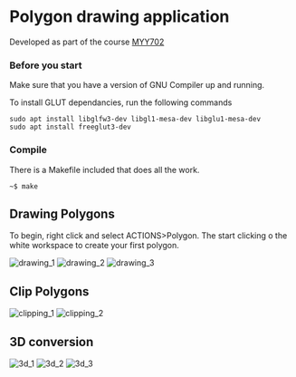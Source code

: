 # Polygon drawing application
Developed as part of the course [MYY702](https://www.cs.uoi.gr/course/computer-graphics-and-interactive-systems/?lang=en)

### Before you start
Make sure that you have a version of GNU Compiler up and running.

To install GLUT dependancies, run the following commands 
```
sudo apt install libglfw3-dev libgl1-mesa-dev libglu1-mesa-dev
sudo apt install freeglut3-dev
```
### Compile
There is a Makefile included that does all the work.
```
~$ make
```

## Drawing Polygons
To begin, right click and select ACTIONS>Polygon.
The start clicking o the white workspace to create your first polygon.

![drawing_1](https://github.com/kostantinoss/graphics/blob/5df73eba5fabccffb565830f4849aeb89fa680d0/screenshots/Screenshot%20from%202022-04-29%2019-37-57.png)
![drawing_2](https://github.com/kostantinoss/graphics/blob/10a8a6e3d99a0a36295a561ad3f282c4dfc98856/screenshots/Screenshot%20from%202022-04-29%2019-38-02.png)
![drawing_3](https://github.com/kostantinoss/graphics/blob/10a8a6e3d99a0a36295a561ad3f282c4dfc98856/screenshots/Screenshot%20from%202022-04-29%2019-38-07.png)

## Clip Polygons
![clipping_1](https://github.com/kostantinoss/graphics/blob/bdceffef1a735611e36d6d5dc2ad3bbae6e5f5ea/screenshots/Screenshot%20from%202022-04-29%2019-42-46.png)
![clipping_2](https://github.com/kostantinoss/graphics/blob/bdceffef1a735611e36d6d5dc2ad3bbae6e5f5ea/screenshots/Screenshot%20from%202022-04-29%2019-42-52.png)

## 3D conversion
![3d_1](https://github.com/kostantinoss/graphics/blob/bdceffef1a735611e36d6d5dc2ad3bbae6e5f5ea/screenshots/Screenshot%20from%202022-04-29%2019-44-35.png)
![3d_2](https://github.com/kostantinoss/graphics/blob/bdceffef1a735611e36d6d5dc2ad3bbae6e5f5ea/screenshots/Screenshot%20from%202022-04-29%2019-44-59.png)
![3d_3](https://github.com/kostantinoss/graphics/blob/bdceffef1a735611e36d6d5dc2ad3bbae6e5f5ea/screenshots/Screenshot%20from%202022-04-29%2019-45-28.png)
